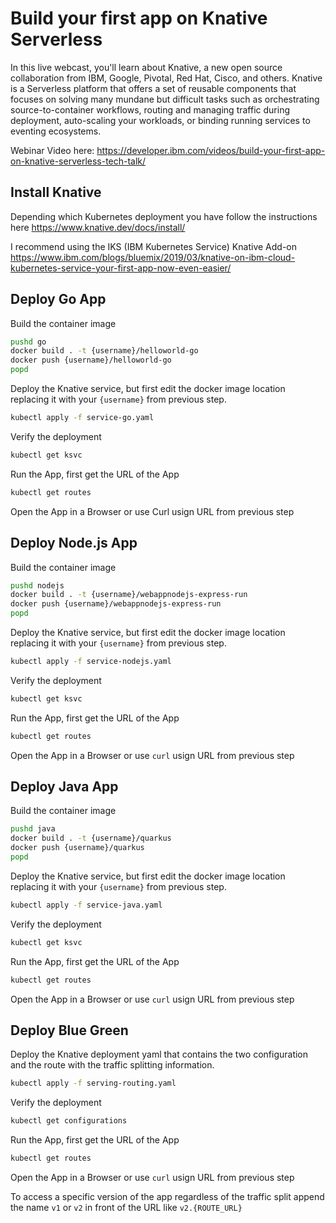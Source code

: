 # Build your first app on Knative Serverless
In this live webcast, you'll learn about Knative, a new open source collaboration from IBM, Google, Pivotal, Red Hat, Cisco, and others. Knative is a Serverless platform that offers a set of reusable components that focuses on solving many mundane but difficult tasks such as orchestrating source-to-container workflows, routing and managing traffic during deployment, auto-scaling your workloads, or binding running services to eventing ecosystems.

Webinar Video here: https://developer.ibm.com/videos/build-your-first-app-on-knative-serverless-tech-talk/

## Install Knative
Depending which Kubernetes deployment you have follow the instructions here https://www.knative.dev/docs/install/

I recommend using the IKS (IBM Kubernetes Service) Knative Add-on https://www.ibm.com/blogs/bluemix/2019/03/knative-on-ibm-cloud-kubernetes-service-your-first-app-now-even-easier/

## Deploy Go App
Build the container image
```bash
pushd go
docker build . -t {username}/helloworld-go
docker push {username}/helloworld-go
popd
```
Deploy the Knative service, but first edit the docker image location replacing it with your `{username}` from previous step.
```bash
kubectl apply -f service-go.yaml
```
Verify the deployment
```bash
kubectl get ksvc
```
Run the App, first get the URL of the App
```bash
kubectl get routes
```
Open the App in a Browser or use Curl usign URL from previous step

## Deploy Node.js App
Build the container image
```bash
pushd nodejs
docker build . -t {username}/webappnodejs-express-run
docker push {username}/webappnodejs-express-run
popd
```
Deploy the Knative service, but first edit the docker image location replacing it with your `{username}` from previous step.
```bash
kubectl apply -f service-nodejs.yaml
```
Verify the deployment
```bash
kubectl get ksvc
```
Run the App, first get the URL of the App
```bash
kubectl get routes
```
Open the App in a Browser or use `curl` usign URL from previous step

## Deploy Java App
Build the container image
```bash
pushd java
docker build . -t {username}/quarkus
docker push {username}/quarkus
popd
```
Deploy the Knative service, but first edit the docker image location replacing it with your `{username}` from previous step.
```bash
kubectl apply -f service-java.yaml
```
Verify the deployment
```bash
kubectl get ksvc
```
Run the App, first get the URL of the App
```bash
kubectl get routes
```
Open the App in a Browser or use `curl` usign URL from previous step

## Deploy Blue Green
Deploy the Knative deployment yaml that contains the two configuration and the route with the traffic splitting information.
```bash
kubectl apply -f serving-routing.yaml
```
Verify the deployment
```bash
kubectl get configurations
```
Run the App, first get the URL of the App
```bash
kubectl get routes
```
Open the App in a Browser or use `curl` usign URL from previous step

To access a specific version of the app regardless of the traffic split append the name `v1` or `v2` in front of the URL like `v2.{ROUTE_URL}`
